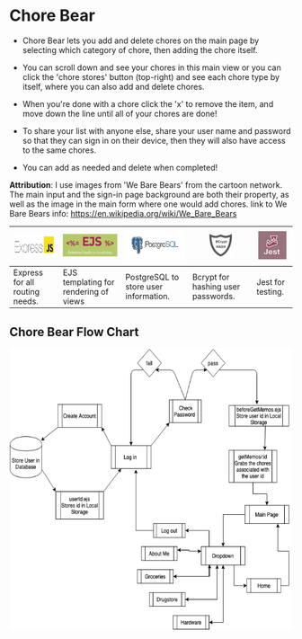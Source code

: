 # Chore Bear
* Chore Bear lets you add and delete chores on the main page by selecting which category of chore, then adding the chore itself.  

* You can scroll down and see your chores in this main view or you can click the 'chore stores' button (top-right) and see each chore type by itself, where you can also add and delete chores. 

* When you're done with a chore click the 'x' to remove the item, and move down the line until all of your chores are done!

* To share your list with anyone else, share your user name and password so that they can sign in on their device, then they will also have access to the same chores. 

* You can add as needed and delete when completed!

**Attribution**:
I use images from 'We Bare Bears' from the cartoon network. The main input and the sign-in page background are both their property, as well as the image in the main form where one would add chores.
link to We Bare Bears info: https://en.wikipedia.org/wiki/We_Bare_Bears

<img src="public/css/images/Express-icon.png" width="150" height="40" /> | <img src="public/css/images/EJS.png" width="100" height="40" /> | <img src="public/css/images/PostgreSQL.png" width="150" height="60" /> | <img src="public/css/images/bcrypt.jpg" width="40" height="40" /> | <img src="public/css/images/jest.jpeg" width="50" height="50" />
------------ | ------------- | ------------ | ------------- | ------------
Express for all routing needs. | EJS templating for rendering of views | PostgreSQL to store user information. | Bcrypt for hashing user passwords. | Jest for testing.

## Chore Bear Flow Chart
<img src="public/css/images/choreBearFlowChart.png" width="700" height="500" />


